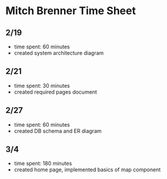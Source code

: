 # Mitch Brenner Time Sheet

## 2/19
- time spent: 60 minutes
- created system architecture diagram

## 2/21
- time spent: 30 minutes
- created required pages document

## 2/27
- time spent: 60 minutes
- created DB schema and ER diagram

## 3/4
- time spent: 180 minutes
- created home page, implemented basics of map component

